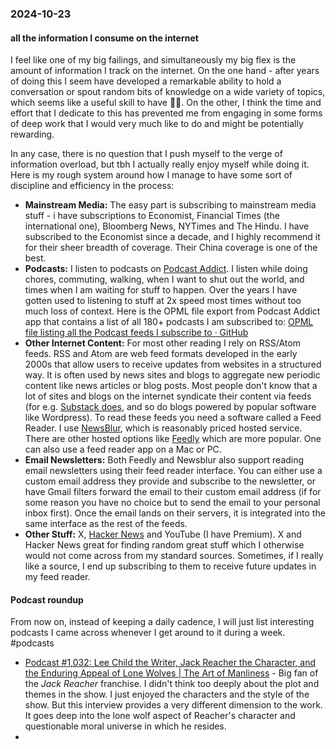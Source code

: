 ### 2024-10-23

#### all the information I consume on the internet
I feel like one of my big failings, and simultaneously my big flex is the amount of information I track on the internet. On the one hand - after years of doing this I seem have developed a remarkable ability to hold a conversation or spout random bits of knowledge on a wide variety of topics, which seems like a useful skill to have 🤷🏽. On the other, I think the time and effort that I dedicate to this has prevented me from engaging in some forms of deep work that I would very much like to do and might be potentially rewarding. 

In any case, there is no question that I push myself to the verge of information overload, but tbh I actually really enjoy myself while doing it. Here is my rough system around how I manage to have some sort of discipline and efficiency in the process:

- **Mainstream Media:** The easy part is subscribing to mainstream media stuff - i have subscriptions to Economist, Financial Times (the international one), Bloomberg News, NYTimes and The Hindu. I have subscribed to the Economist since a decade, and  I highly recommend it for their sheer breadth of coverage. Their China coverage is one of the best.
- **Podcasts:** I listen to podcasts on [Podcast Addict](https://podcastaddict.com/app). I listen while doing chores, commuting, walking, when I want to shut out the world, and times when I am waiting for stuff to happen. Over the years I have gotten used to listening to stuff at 2x speed most times without too much loss of context. Here is the OPML file export from Podcast Addict app that contains a list of all 180+ podcasts I am subscribed to: [OPML file listing all the Podcast feeds I subscribe to · GitHub](https://gist.github.com/deepakjois/6542597f19e67a6737a4d279c8261fb2)
- **Other Internet Content:** For most other reading I rely on RSS/Atom feeds. RSS and Atom are web feed formats developed in the early 2000s that allow users to receive updates from websites in a structured way. It is often used by news sites and blogs to aggregate new periodic content like news articles or blog posts. Most people don't know that a lot of sites and blogs on the internet syndicate their content via feeds (for e.g. [Substack does](https://support.substack.com/hc/en-us/articles/360038239391-Is-there-an-RSS-feed-for-my-publication), and so do blogs powered by popular software like Wordpress). To read these feeds you need a software called a Feed Reader. I use [NewsBlur](https://newsblur.com/), which is reasonably priced hosted service. There are other hosted options like [Feedly](https://feedly.com/) which are more popular. One can also use a feed reader app on a Mac or PC.
- **Email Newsletters:** Both Feedly and Newsblur also support reading email newsletters using their feed reader interface. You can either use a custom email address they provide and subscribe to the newsletter, or have Gmail filters forward the email to their custom email address (if for some reason you have no choice but to send the email to your personal inbox first). Once the email lands on their servers, it is integrated into the same interface as the rest of the feeds.
- **Other Stuff:** X, [Hacker News](https://news.ycombinator.com/) and YouTube (I have Premium). X and Hacker News great for finding random great stuff which I otherwise would not come across from my standard sources. Sometimes, if I really like a source, I end up subscribing to them to receive future updates in my feed reader.

#### Podcast roundup
From now on, instead of keeping a daily cadence, I will just list interesting podcasts I came across whenever I get around to it during a week. #podcasts 

- [Podcast #1,032: Lee Child the Writer, Jack Reacher the Character, and the Enduring Appeal of Lone Wolves | The Art of Manliness](https://www.artofmanliness.com/living/reading/podcast-1032-lee-child-the-writer-jack-reacher-the-character-and-the-enduring-appeal-of-lone-wolves/) - Big fan of the _Jack Reacher_ franchise. I didn't think too deeply about the plot and themes in the show. I just enjoyed the characters and the style of the show. But this interview provides a very different dimension to the work. It goes deep into the lone wolf aspect of Reacher's character and questionable moral universe in which he resides.
- 